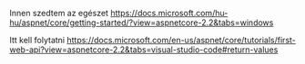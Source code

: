 Innen szedtem az egészet
https://docs.microsoft.com/hu-hu/aspnet/core/getting-started/?view=aspnetcore-2.2&tabs=windows

Itt kell folytatni
https://docs.microsoft.com/en-us/aspnet/core/tutorials/first-web-api?view=aspnetcore-2.2&tabs=visual-studio-code#return-values